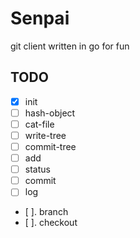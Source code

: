 
# Senpai

git client written in go for fun

## TODO

- [x] init
- [ ] hash-object
- [ ] cat-file
- [ ] write-tree
- [ ] commit-tree
- [ ] add
- [ ] status
- [ ] commit
- [ ] log
- [ ]. branch
- [ ]. checkout
